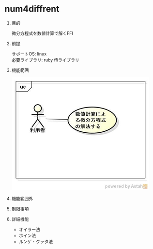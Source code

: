 num4diffrent
============
1. 目的

    微分方程式を数値計算で解くFFI

1. 前提

   サポートOS: linux  
   必要ライブラリ:  ruby ffiライブラリ

1. 機能範囲

   ![num4diff](images/ucNumDiff.jpg)

1. 機能範囲外

1. 制限事項

1. 詳細機能
    * オイラー法
    * ホイン法
    * ルンゲ・クッタ法
    
